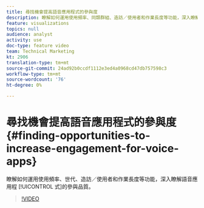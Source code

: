 ```yaml
---
title: 尋找機會提高語音應用程式的參與度
description: 瞭解如何運用使用頻率、同類群組、造訪／使用者和作業長度等功能，深入瞭解語音應用程式的參與品質。
feature: visualizations
topics: null
audience: analyst
activity: use
doc-type: feature video
team: Technical Marketing
kt: 2906
translation-type: tm+mt
source-git-commit: 24ad92b0ccdf1112e3ed4a0968cd47db757598c3
workflow-type: tm+mt
source-wordcount: '76'
ht-degree: 0%

---
```



# 尋找機會提高語音應用程式的參與度 {#finding-opportunities-to-increase-engagement-for-voice-apps}

瞭解如何運用使用頻率、世代、造訪／使用者和作業長度等功能，深入瞭解語音應用程 [!UICONTROL 式]的參與品質。

>[!VIDEO](https://video.tv.adobe.com/v/27223/?quality=9)
